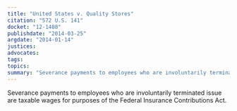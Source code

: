 ```yaml
---
title: "United States v. Quality Stores"
citation: "572 U.S. 141"
docket: "12-1408"
publishdate: "2014-03-25"
argdate: "2014-01-14"
justices:
advocates:
tags:
topics:
summary: "Severance payments to employees who are involuntarily terminated issue are taxable wages for purposes of the Federal Insurance Contributions Act."
---
```

Severance payments to employees who are involuntarily terminated issue are taxable wages for purposes of the Federal Insurance Contributions Act.

